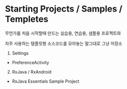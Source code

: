 # Starting Projects / Samples / Templetes
무언가를 처음 시작할때 만드는 실습용, 연습용, 샘플용 프로젝트와

자주 사용하는 템플릿형 소스코드를 모아놓는 말그대로 그냥 저장소

01. Settings
  - PreferenceActivity 
02. RxJava / RxAndroid
  - RxJava Essentials Sample Project

